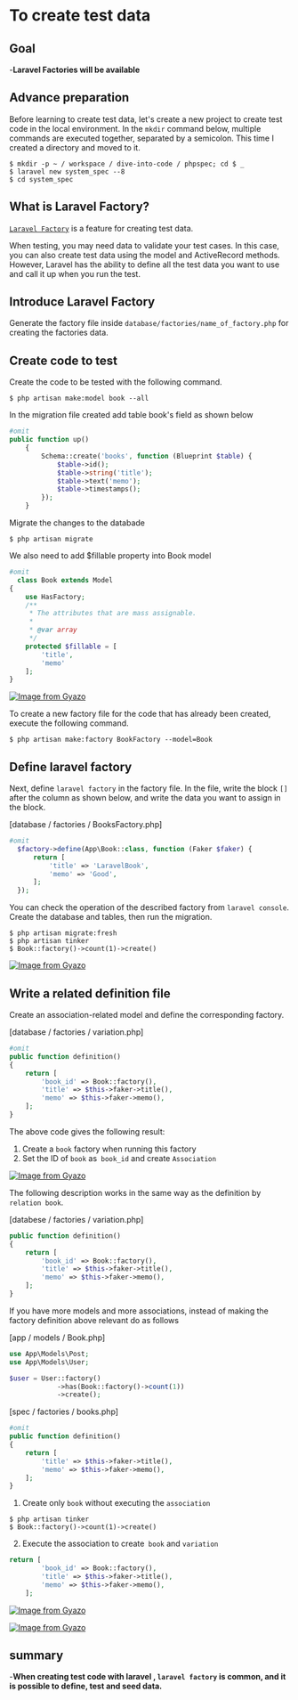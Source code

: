 
# To create test data

## Goal
-**Laravel Factories will be available**

## Advance preparation
Before learning to create test data, let's create a new project to create test code in the local environment.
In the `mkdir` command below, multiple commands are executed together, separated by a semicolon. This time I created a directory and moved to it.

```
$ mkdir -p ~ / workspace / dive-into-code / phpspec; cd $ _
$ laravel new system_spec --8
$ cd system_spec
```

## What is Laravel Factory?

[`Laravel Factory`](<https://github.com/coderello/laravel-populated-factory> "doc") is a feature for creating test data.

When testing, you may need data to validate your test cases.
In this case, you can also create test data using the model and ActiveRecord methods.
However, Laravel has the ability to define all the test data you want to use and call it up when you run the test.

## Introduce Laravel Factory

Generate the factory file inside `database/factories/name_of_factory.php` for creating the factories data.

## Create code to test

Create the code to be tested with the following command.

```
$ php artisan make:model book --all
```
In the migration file created add table book's field as shown below

```php
#omit
public function up()
    {
        Schema::create('books', function (Blueprint $table) {
            $table->id();
            $table->string('title');
            $table->text('memo');                       
            $table->timestamps();
        });
    }
```
Migrate the changes to the databade

```
$ php artisan migrate
```

We also need to add $fillable property into Book model
```php
#omit
  class Book extends Model
{
    use HasFactory;
    /**
     * The attributes that are mass assignable.
     *
     * @var array
     */
    protected $fillable = [
        'title',
        'memo'
    ];
}
```

[![Image from Gyazo](https://t.gyazo.com/teams/diveintocode/47ccda07972e1c30ee00492d54da6712.png)](https://diveintocode.gyazo.com/47ccda07972e1c30ee00492d54da6712)

To create a new factory file for the code that has already been created, execute the following command.

```
$ php artisan make:factory BookFactory --model=Book
```

## Define laravel factory

Next, define `laravel factory` in the factory file.
In the file, write the block `[]` after the column as shown below, and write the data you want to assign in the block.

[database / factories / BooksFactory.php]

```php
#omit
  $factory->define(App\Book::class, function (Faker $faker) {
      return [
          'title' => 'LaravelBook',
          'memo' => 'Good',
      ];
  });
```

You can check the operation of the described factory from `laravel console`.
Create the database and tables, then run the migration.

```
$ php artisan migrate:fresh
$ php artisan tinker
$ Book::factory()->count(1)->create()
```

[![Image from Gyazo](https://t.gyazo.com/teams/diveintocode/a3f3a28eb8e737c05d9e7c5acb14bde9.png)](https://diveintocode.gyazo.com/a3f3a28eb8e737c05d9e7c5acb14bde9)

## Write a related definition file

Create an association-related model and define the corresponding factory.

[database / factories / variation.php]

```php
#omit
public function definition()
{
    return [
        'book_id' => Book::factory(),
        'title' => $this->faker->title(),
        'memo' => $this->faker->memo(),
    ];
}
```

The above code gives the following result:
1. Create a `book` factory when running this factory
2. Set the ID of `book` as` book_id` and create `Association`

[![Image from Gyazo](https://t.gyazo.com/teams/diveintocode/81a2b24e3c40aaa7e33a59d1c4205635.png)](https://diveintocode.gyazo.com/81a2b24e3c40aaa7e33a59d1c4205635)

The following description works in the same way as the definition by `relation book`.

[databese / factories / variation.php]

```php
public function definition()
{
    return [
        'book_id' => Book::factory(),
        'title' => $this->faker->title(),
        'memo' => $this->faker->memo(),
    ];
}
```

If you have more models and more associations, instead of making the factory definition above relevant do as follows

[app / models / Book.php]

```php
use App\Models\Post;
use App\Models\User;

$user = User::factory()
            ->has(Book::factory()->count(1))
            ->create();
```

[spec / factories / books.php]

```php
#omit
public function definition()
{
    return [
        'title' => $this->faker->title(),
        'memo' => $this->faker->memo(),
    ];
}
```

1. Create only `book` without executing the `association`

```
$ php artisan tinker
$ Book::factory()->count(1)->create()
```

2. Execute the association to create` book` and `variation`

```php
return [
        'book_id' => Book::factory(),
        'title' => $this->faker->title(),
        'memo' => $this->faker->memo(),
    ];
```

[![Image from Gyazo](https://t.gyazo.com/teams/diveintocode/057689f8eea7d1f5eb5893692ca90944.png)](https://diveintocode.gyazo.com/057689f8eea7d1f5eb5893692ca90944)

[![Image from Gyazo](https://t.gyazo.com/teams/diveintocode/5e06c23b2e8d2cbbe5bbbf1ef9c3a331.png)](https://diveintocode.gyazo.com/5e06c23b2e8d2cbbe5bbbf1ef9c3a)

## summary

-**When creating test code with laravel , `laravel factory` is common, and it is possible to define, test and seed data.**